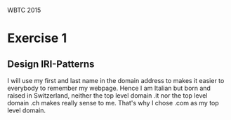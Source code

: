 WBTC 2015

<h1> Exercise 1</h1>

<h2> Design IRI-Patterns </h2>

I will use my first and last name in the domain address to makes it easier to everybody to remember my webpage. Hence I am Italian but born and raised in Switzerland, neither the top level domain .it nor the top level domain .ch makes really sense to me. That's why I chose .com as my top level domain.
